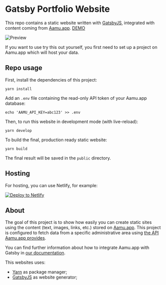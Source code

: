 # Gatsby Portfolio Website

This repo contains a static website written with [GatsbyJS](https://www.gatsbyjs.org/), integrated with content coming from [Aamu.app](https://aamu.app). [DEMO](https://gifted-wing-586384.netlify.com/)

![Preview](preview.png)

If you want to use try this out yourself, you first need to set up a project on Aamu.app which will host your data.

## Repo usage

First, install the dependencies of this project:

```
yarn install
```

Add an `.env` file containing the read-only API token of your Aamu.app database:

```
echo 'AAMU_API_KEY=abc123' >> .env
```

Then, to run this website in development mode (with live-reload):

```
yarn develop
```

To build the final, production ready static website:

```
yarn build
```

The final result will be saved in the `public` directory.

## Hosting

For hosting, you can use Netlify, for example: 

[![Deploy to Netlify](https://www.netlify.com/img/deploy/button.svg)](https://app.netlify.com/start/deploy?repository=https://github.com/AamuApp/gatsby-aamu-portfolio)

## About

The goal of this project is to show how easily you can create static sites using the content (text, images, links, etc.) stored on [Aamu.app](https://aamu.app). This project is configured to fetch data from a specific administrative area using [the API Aamu.app provides](https://aamu.app/docs/content-management-api).

You can find further information about how to integrate Aamu.app with Gatsby in [our documentation](https://aamu.app/docs/static-generators/gatsbyjs).

This websites uses:

- [Yarn](https://yarnpkg.com/) as package manager;
- [GatsbyJS](https://github.com/gatsbyjs/gatsby) as website generator;
